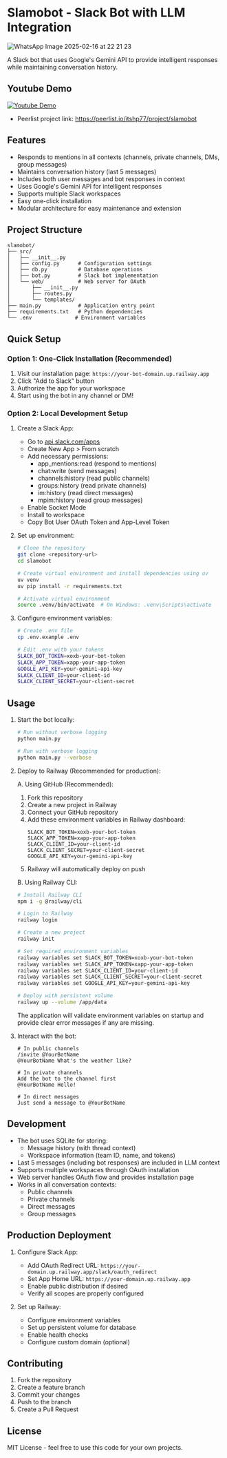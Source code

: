 # Slamobot - Slack Bot with LLM Integration

![WhatsApp Image 2025-02-16 at 22 21 23](https://github.com/user-attachments/assets/870f425e-2fb5-41b1-adbb-653ed68c0e2f)


A Slack bot that uses Google's Gemini API to provide intelligent responses while maintaining conversation history.


## Youtube Demo
[![Youtube Demo](https://img.youtube.com/vi/nxdjyiEglxQ/0.jpg)](https://www.youtube.com/watch?v=nxdjyiEglxQ)


* Peerlist project link: https://peerlist.io/itshp77/project/slamobot

## Features

- Responds to mentions in all contexts (channels, private channels, DMs, group messages)
- Maintains conversation history (last 5 messages)
- Includes both user messages and bot responses in context
- Uses Google's Gemini API for intelligent responses
- Supports multiple Slack workspaces
- Easy one-click installation
- Modular architecture for easy maintenance and extension

## Project Structure

```
slamobot/
├── src/
│   ├── __init__.py
│   ├── config.py      # Configuration settings
│   ├── db.py          # Database operations
│   ├── bot.py         # Slack bot implementation
│   └── web/           # Web server for OAuth
│       ├── __init__.py
│       ├── routes.py
│       └── templates/
├── main.py            # Application entry point
├── requirements.txt   # Python dependencies
└── .env              # Environment variables
```

## Quick Setup

### Option 1: One-Click Installation (Recommended)

1. Visit our installation page: `https://your-bot-domain.up.railway.app`
2. Click "Add to Slack" button
3. Authorize the app for your workspace
4. Start using the bot in any channel or DM!

### Option 2: Local Development Setup

1. Create a Slack App:
   - Go to [api.slack.com/apps](https://api.slack.com/apps)
   - Create New App > From scratch
   - Add necessary permissions:
     * app_mentions:read (respond to mentions)
     * chat:write (send messages)
     * channels:history (read public channels)
     * groups:history (read private channels)
     * im:history (read direct messages)
     * mpim:history (read group messages)
   - Enable Socket Mode
   - Install to workspace
   - Copy Bot User OAuth Token and App-Level Token

2. Set up environment:
   ```bash
   # Clone the repository
   git clone <repository-url>
   cd slamobot

   # Create virtual environment and install dependencies using uv
   uv venv
   uv pip install -r requirements.txt
   
   # Activate virtual environment
   source .venv/bin/activate  # On Windows: .venv\Scripts\activate
   ```

3. Configure environment variables:
   ```bash
   # Create .env file
   cp .env.example .env

   # Edit .env with your tokens
   SLACK_BOT_TOKEN=xoxb-your-bot-token
   SLACK_APP_TOKEN=xapp-your-app-token
   GOOGLE_API_KEY=your-gemini-api-key
   SLACK_CLIENT_ID=your-client-id
   SLACK_CLIENT_SECRET=your-client-secret
   ```

## Usage

1. Start the bot locally:
   ```bash
   # Run without verbose logging
   python main.py

   # Run with verbose logging
   python main.py --verbose
   ```

2. Deploy to Railway (Recommended for production):

   A. Using GitHub (Recommended):
   1. Fork this repository
   2. Create a new project in Railway
   3. Connect your GitHub repository
   4. Add these environment variables in Railway dashboard:
      ```
      SLACK_BOT_TOKEN=xoxb-your-bot-token
      SLACK_APP_TOKEN=xapp-your-app-token
      SLACK_CLIENT_ID=your-client-id
      SLACK_CLIENT_SECRET=your-client-secret
      GOOGLE_API_KEY=your-gemini-api-key
      ```
   5. Railway will automatically deploy on push

   B. Using Railway CLI:
   ```bash
   # Install Railway CLI
   npm i -g @railway/cli

   # Login to Railway
   railway login

   # Create a new project
   railway init

   # Set required environment variables
   railway variables set SLACK_BOT_TOKEN=xoxb-your-bot-token
   railway variables set SLACK_APP_TOKEN=xapp-your-app-token
   railway variables set SLACK_CLIENT_ID=your-client-id
   railway variables set SLACK_CLIENT_SECRET=your-client-secret
   railway variables set GOOGLE_API_KEY=your-gemini-api-key

   # Deploy with persistent volume
   railway up --volume /app/data
   ```

   The application will validate environment variables on startup and provide clear error messages if any are missing.

3. Interact with the bot:
   ```
   # In public channels
   /invite @YourBotName
   @YourBotName What's the weather like?

   # In private channels
   Add the bot to the channel first
   @YourBotName Hello!

   # In direct messages
   Just send a message to @YourBotName
   ```

## Development

- The bot uses SQLite for storing:
  * Message history (with thread context)
  * Workspace information (team ID, name, and tokens)
- Last 5 messages (including bot responses) are included in LLM context
- Supports multiple workspaces through OAuth installation
- Web server handles OAuth flow and provides installation page
- Works in all conversation contexts:
  * Public channels
  * Private channels
  * Direct messages
  * Group messages

## Production Deployment

1. Configure Slack App:
   - Add OAuth Redirect URL: `https://your-domain.up.railway.app/slack/oauth_redirect`
   - Set App Home URL: `https://your-domain.up.railway.app`
   - Enable public distribution if desired
   - Verify all scopes are properly configured

2. Set up Railway:
   - Configure environment variables
   - Set up persistent volume for database
   - Enable health checks
   - Configure custom domain (optional)

## Contributing

1. Fork the repository
2. Create a feature branch
3. Commit your changes
4. Push to the branch
5. Create a Pull Request

## License

MIT License - feel free to use this code for your own projects.
